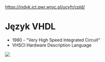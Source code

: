https://indyk.ict.pwr.wroc.pl/ucyfr/cpld/
# Język VHDL
- 1980 - "Very High Speed Integrated Circuit"
- VHSCI Hardware Description Language


![](Notatki/Semestr%205/Układy%20cyfrowe%20i%20systemy%20wbudowane%201/Wykłady/Wykład%201/Drawing%202024-10-17%2009.15.57.excalidraw.svg)